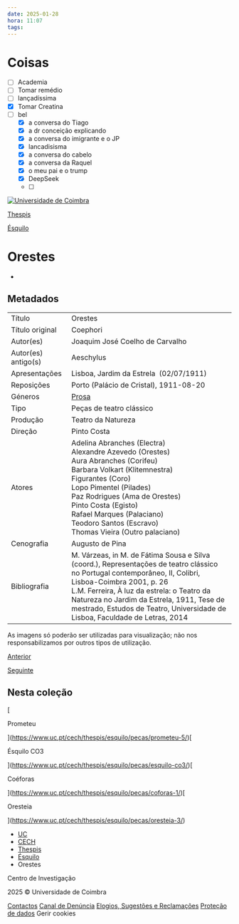```yaml
---
date: 2025-01-28
hora: 11:07
tags:
---
```





# Coisas
- [ ] Academia
- [ ] Tomar remédio
- [ ] lançadíssima
- [x] Tomar Creatina
- [ ] bel
	- [x] a conversa do Tiago 
	- [x] a dr conceição explicando 
	- [x] a conversa do imigrante e o JP 
	- [x] lancadisisma 
	- [x] a conversa do cabelo 
	- [x] a conversa da Raquel 
	- [x] o meu pai e o trump 
	- [x] DeepSeek 
	- [ ] 



  

[![Universidade de Coimbra](https://www.uc.pt/site/assets/files/1/lettering-uc.300x0.png)](https://www.uc.pt/ "Universidade de Coimbra")

[Thespis](https://www.uc.pt/cech/thespis/)

[Ésquilo](https://www.uc.pt/cech/thespis/esquilo/)

# Orestes

-

## Metadados

|   |   |
|---|---|
|Título|Orestes|
|Título original|Coephori|
|Autor(es)|Joaquim José Coelho de Carvalho|
|Autor(es) antigo(s)|Aeschylus|
|Apresentações|Lisboa, Jardim da Estrela  (02/07/1911)|
|Reposições|Porto (Palácio de Cristal), 1911-08-20|
|Géneros|[Prosa](https://www.uc.pt/cech/thespis/esquilo/generos/prosa/)|
|Tipo|Peças de teatro clássico|
|Produção|Teatro da Natureza|
|Direção|Pinto Costa|
|Atores|Adelina Abranches (Electra)  <br>Alexandre Azevedo (Orestes)  <br>Aura Abranches (Corifeu)  <br>Barbara Volkart (Klitemnestra)  <br>Figurantes (Coro)  <br>Lopo Pimentel (Pilades)  <br>Paz Rodrigues (Ama de Orestes)  <br>Pinto Costa (Egisto)  <br>Rafael Marques (Palaciano)  <br>Teodoro Santos (Escravo)  <br>Thomas Vieira (Outro palaciano)|
|Cenografia|Augusto de Pina|
|Bibliografia|M. Várzeas, in M. de Fátima Sousa e Silva (coord.), Representações de teatro clássico no Portugal contemporâneo, II, Colibri, Lisboa-Coimbra 2001, p. 26  <br>L.M. Ferreira, À luz da estrela: o Teatro da Natureza no Jardim da Estrela, 1911, Tese de mestrado, Estudos de Teatro, Universidade de Lisboa, Faculdade de Letras, 2014|

As imagens só poderão ser utilizadas para visualização; não nos responsabilizamos por outros tipos de utilização.

[Anterior](https://www.uc.pt/cech/thespis/esquilo/pecas/prometheus/)

[Seguinte](https://www.uc.pt/cech/thespis/esquilo/pecas/orestes-1/)

## Nesta coleção

[

Prometeu



](https://www.uc.pt/cech/thespis/esquilo/pecas/prometeu-5/)[

Ésquilo CO3



](https://www.uc.pt/cech/thespis/esquilo/pecas/esquilo-co3/)[

Coéforas



](https://www.uc.pt/cech/thespis/esquilo/pecas/coforas-1/)[

Oresteia



](https://www.uc.pt/cech/thespis/esquilo/pecas/oresteia-3/)

- [UC](https://www.uc.pt/)
- [CECH](https://www.uc.pt/cech/)
- [Thespis](https://www.uc.pt/cech/thespis/)
- [Ésquilo](https://www.uc.pt/cech/thespis/esquilo/)
- Orestes

Centro de Investigação

[](https://www.facebook.com/CentroEstudosClassicosHumanisticos/)[](https://www.youtube.com/channel/UCP3HpQiShMLjMHFDXYwvU3A)[](https://www.instagram.com/cech_fluc/)

2025 © Universidade de Coimbra

[Contactos](https://www.uc.pt/sobrenos/localizacao-contactos) [Canal de Denúncia](https://www.uc.pt/go/denuncia) [Elogios, Sugestões e Reclamações](https://apps.uc.pt/forms/view/melhoria) [Proteção de dados](https://www.uc.pt/protecao-de-dados) Gerir cookies